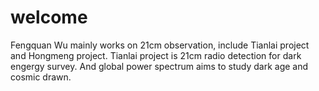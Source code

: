 # welcome
Fengquan Wu mainly works on 21cm observation, include Tianlai project and Hongmeng project.
Tianlai project is 21cm radio detection for dark engergy survey.
And global power spectrum aims to study dark age and cosmic drawn.
